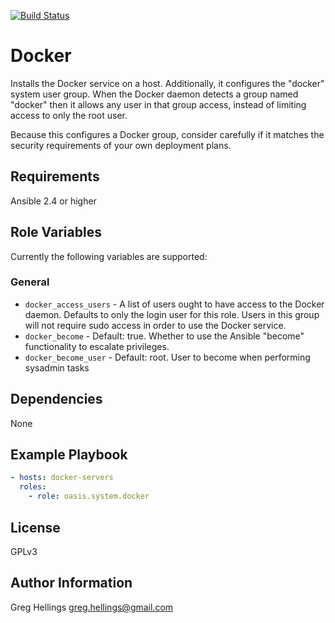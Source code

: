 [![Build Status](https://travis-ci.org/oasis-roles/docker.svg?branch=master)](https://travis-ci.org/oasis-roles/docker)

Docker
===========

Installs the Docker service on a host. Additionally, it configures the "docker"
system user group. When the Docker daemon detects a group named "docker" then it
allows any user in that group access, instead of limiting access to only the
root user.

Because this configures a Docker group, consider carefully if it matches the
security requirements of your own deployment plans.

Requirements
------------

Ansible 2.4 or higher

Role Variables
--------------

Currently the following variables are supported:

### General

* `docker_access_users` - A list of users ought to have access to the Docker
  daemon. Defaults to only the login user for this role. Users in this group
  will not require sudo access in order to use the Docker service.
* `docker_become` - Default: true. Whether to use the Ansible "become" functionality
  to escalate privileges.
* `docker_become_user` - Default: root. User to become when performing sysadmin tasks

Dependencies
------------

None

Example Playbook
----------------

```yaml
- hosts: docker-servers
  roles:
    - role: oasis.system.docker
```

License
-------

GPLv3

Author Information
------------------

Greg Hellings <greg.hellings@gmail.com>
